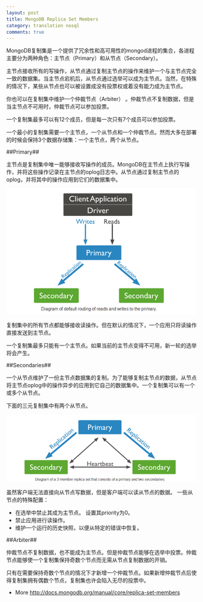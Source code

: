 ```yaml
---
layout: post
title: MongoDB Replica Set Members
category: translation nosql
comments: true
---
```


MongoDB复制集是一个提供了冗余性和高可用性的mongod进程的集合，各进程主要分为两种角色：主节点（Primary）和从节点（Secondary）。

主节点接收所有的写操作，从节点通过复制主节点的操作来维护一个与主节点完全一致的数据集。当主节点宕机后，从节点通过选举可以成为主节点。当然，在特殊的情况下，某些从节点也可以被设置成没有投票权或着没有能力成为主节点。

你也可以在复制集中维护一个仲裁节点（Arbiter） 。仲裁节点不复制数据，但是当主节点不可用时，仲裁节点可以参加投票。

一个复制集最多可以有12个成员，但是每一次只有7个成员可以参加投票。

一个最小的复制集需要一个主节点，一个从节点和一个仲裁节点。然而大多在部署的时候会保持3个数据存储集：一个主节点，两个从节点。

##Primary##

主节点是复制集中唯一能够接收写操作的成员。MongoDB在主节点上执行写操作，并将这些操作记录在主节点的oplog日志中。从节点通过复制主节点的oplog，并将其中的操作应用到它们的数据集中。

<p class="picture"><img alt="" src="/assets/img/replica_routing.png"/></p>

复制集中的所有节点都能够接收读操作。但在默认的情况下，一个应用只将读操作直接发送到主节点。

一个复制集最多只能有一个主节点。如果当前的主节点变得不可用，新一轮的选举将会产生。

##Secondaries##

一个从节点维护了一份主节点数据集的复制。为了能够复制主节点的数据，从节点将主节点oplog中的操作异步的应用到它自己的数据集中。一个复制集可以有一个或多个从节点。

下面的三元复制集中有两个从节点。

<p class="picture"><img alt="" src="/assets/img/replica_set.jpeg"/></p>

虽然客户端无法直接向从节点写数据，但是客户端可以读从节点的数据。
一些从节点的特殊配置：

* 在选举中禁止其成为主节点。 设置其priority为0。
* 禁止应用进行读操作。
* 维护一个运行的历史快照，以便从特定的错误中恢复。


##Arbiter##

仲裁节点不复制数据，也不能成为主节点。但是仲裁节点能够在选举中投票。仲裁节点能够使一个复制集保持奇数个节点而无需从节点复制数据的开销。

只有在需要保持奇数个节点的情况下才新增一个仲裁节点。如果新增仲裁节点后使得复制集拥有偶数个节点，复制集也许会陷入无尽的投票中。

- More http://docs.mongodb.org/manual/core/replica-set-members